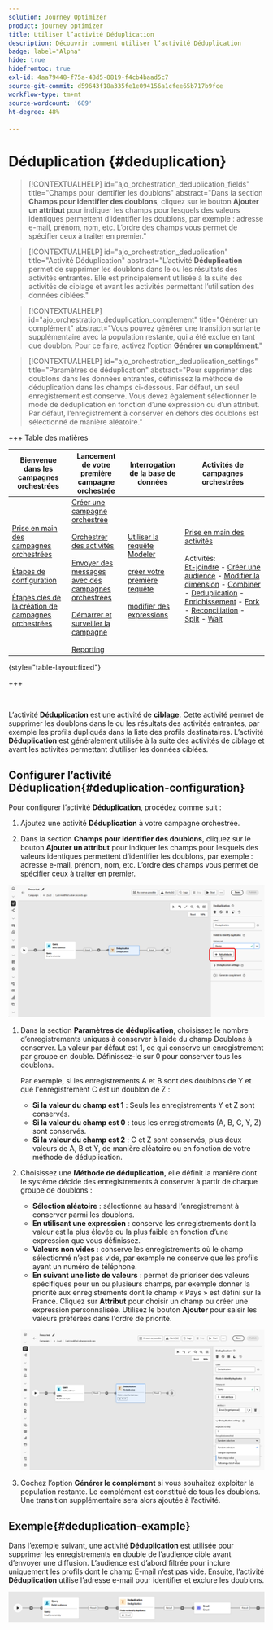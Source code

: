 ```yaml
---
solution: Journey Optimizer
product: journey optimizer
title: Utiliser l’activité Déduplication
description: Découvrir comment utiliser l’activité Déduplication
badge: label="Alpha"
hide: true
hidefromtoc: true
exl-id: 4aa79448-f75a-48d5-8819-f4cb4baad5c7
source-git-commit: d59643f18a335fe1e094156a1cfee65b717b9fce
workflow-type: tm+mt
source-wordcount: '689'
ht-degree: 48%

---
```


# Déduplication {#deduplication}

>[!CONTEXTUALHELP]
>id="ajo_orchestration_deduplication_fields"
>title="Champs pour identifier les doublons"
>abstract="Dans la section **Champs pour identifier des doublons**, cliquez sur le bouton **Ajouter un attribut** pour indiquer les champs pour lesquels des valeurs identiques permettent d’identifier les doublons, par exemple : adresse e-mail, prénom, nom, etc. L’ordre des champs vous permet de spécifier ceux à traiter en premier."

>[!CONTEXTUALHELP]
>id="ajo_orchestration_deduplication"
>title="Activité Déduplication"
>abstract="L’activité **Déduplication** permet de supprimer les doublons dans le ou les résultats des activités entrantes. Elle est principalement utilisée à la suite des activités de ciblage et avant les activités permettant l’utilisation des données ciblées."

>[!CONTEXTUALHELP]
>id="ajo_orchestration_deduplication_complement"
>title="Générer un complément"
>abstract="Vous pouvez générer une transition sortante supplémentaire avec la population restante, qui a été exclue en tant que doublon. Pour ce faire, activez l’option **Générer un complément**."

>[!CONTEXTUALHELP]
>id="ajo_orchestration_deduplication_settings"
>title="Paramètres de déduplication"
>abstract="Pour supprimer des doublons dans les données entrantes, définissez la méthode de déduplication dans les champs ci-dessous. Par défaut, un seul enregistrement est conservé. Vous devez également sélectionner le mode de déduplication en fonction d’une expression ou d’un attribut. Par défaut, l’enregistrement à conserver en dehors des doublons est sélectionné de manière aléatoire."

+++ Table des matières

| Bienvenue dans les campagnes orchestrées | Lancement de votre première campagne orchestrée | Interrogation de la base de données | Activités de campagnes orchestrées |
|---|---|---|---|
| [Prise en main des campagnes orchestrées](../gs-orchestrated-campaigns.md)<br/><br/>[Étapes de configuration](../configuration-steps.md)<br/><br/>[Étapes clés de la création de campagnes orchestrées](../gs-campaign-creation.md) | [Créer une campagne orchestrée](../create-orchestrated-campaign.md)<br/><br/>[Orchestrer des activités](../orchestrate-activities.md)<br/><br/>[Envoyer des messages avec des campagnes orchestrées](../send-messages.md)<br/><br/>[Démarrer et surveiller la campagne](../start-monitor-campaigns.md)<br/><br/>[Reporting](../reporting-campaigns.md) | [Utiliser la requête Modeler](../orchestrated-rule-builder.md)<br/><br/>[créer votre première requête](../build-query.md)<br/><br/>[modifier des expressions](../edit-expressions.md) | [Prise en main des activités](about-activities.md)<br/><br/>Activités:<br/>[Et-joindre](and-join.md) - [Créer une audience](build-audience.md) - [Modifier la dimension](change-dimension.md) - [Combiner](combine.md) - [Deduplication](deduplication.md) - [Enrichissement](enrichment.md) - [Fork](fork.md) - [Reconciliation](reconciliation.md) - [Split](split.md) - [Wait](wait.md) |

{style="table-layout:fixed"}

+++

<br/>

L’activité **Déduplication** est une activité de **ciblage**. Cette activité permet de supprimer les doublons dans le ou les résultats des activités entrantes, par exemple les profils dupliqués dans la liste des profils destinataires. L’activité **Déduplication** est généralement utilisée à la suite des activités de ciblage et avant les activités permettant d’utiliser les données ciblées.

## Configurer l’activité Déduplication{#deduplication-configuration}

Pour configurer l’activité **Déduplication**, procédez comme suit :


1. Ajoutez une activité **Déduplication** à votre campagne orchestrée.

1. Dans la section **Champs pour identifier des doublons**, cliquez sur le bouton **Ajouter un attribut** pour indiquer les champs pour lesquels des valeurs identiques permettent d’identifier les doublons, par exemple : adresse e-mail, prénom, nom, etc. L’ordre des champs vous permet de spécifier ceux à traiter en premier.

![](../assets/deduplication-1.png)

1. Dans la section **Paramètres de déduplication**, choisissez le nombre d’enregistrements uniques à conserver à l’aide du champ Doublons à conserver. La valeur par défaut est 1, ce qui conserve un enregistrement par groupe en double. Définissez-le sur 0 pour conserver tous les doublons.

   Par exemple, si les enregistrements A et B sont des doublons de Y et que l&#39;enregistrement C est un doublon de Z :

   * **Si la valeur du champ est 1** : Seuls les enregistrements Y et Z sont conservés.
   * **Si la valeur du champ est 0** : tous les enregistrements (A, B, C, Y, Z) sont conservés.
   * **Si la valeur du champ est 2** : C et Z sont conservés, plus deux valeurs de A, B et Y, de manière aléatoire ou en fonction de votre méthode de déduplication.

1. Choisissez une **Méthode de déduplication**, elle définit la manière dont le système décide des enregistrements à conserver à partir de chaque groupe de doublons :

   * **Sélection aléatoire** : sélectionne au hasard l’enregistrement à conserver parmi les doublons.
   * **En utilisant une expression** : conserve les enregistrements dont la valeur est la plus élevée ou la plus faible en fonction d’une expression que vous définissez.
   * **Valeurs non vides** : conserve les enregistrements où le champ sélectionné n’est pas vide, par exemple ne conserve que les profils ayant un numéro de téléphone.
   * **En suivant une liste de valeurs** : permet de prioriser des valeurs spécifiques pour un ou plusieurs champs, par exemple donner la priorité aux enregistrements dont le champ « Pays » est défini sur la France. Cliquez sur **Attribut** pour choisir un champ ou créer une expression personnalisée. Utilisez le bouton **Ajouter** pour saisir les valeurs préférées dans l&#39;ordre de priorité.

   ![](../assets/deduplication-2.png)

1. Cochez l’option **Générer le complément** si vous souhaitez exploiter la population restante. Le complément est constitué de tous les doublons. Une transition supplémentaire sera alors ajoutée à l’activité.

## Exemple{#deduplication-example}

Dans l’exemple suivant, une activité **Déduplication** est utilisée pour supprimer les enregistrements en double de l’audience cible avant d’envoyer une diffusion. L’audience est d’abord filtrée pour inclure uniquement les profils dont le champ E-mail n’est pas vide. Ensuite, l’activité **Déduplication** utilise l’adresse e-mail pour identifier et exclure les doublons.

![](../assets/deduplication-3.png)

